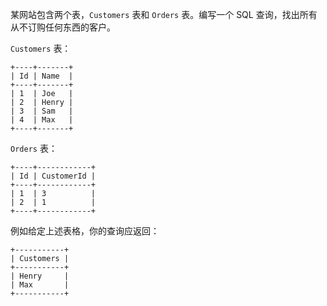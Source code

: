 某网站包含两个表，`Customers` 表和 `Orders` 表。编写一个 SQL 查询，找出所有从不订购任何东西的客户。

`Customers` 表：

    
    
    +----+-------+
    | Id | Name  |
    +----+-------+
    | 1  | Joe   |
    | 2  | Henry |
    | 3  | Sam   |
    | 4  | Max   |
    +----+-------+
    

`Orders` 表：

    
    
    +----+------------+
    | Id | CustomerId |
    +----+------------+
    | 1  | 3          |
    | 2  | 1          |
    +----+------------+
    

例如给定上述表格，你的查询应返回：

    
    
    +-----------+
    | Customers |
    +-----------+
    | Henry     |
    | Max       |
    +-----------+
    

